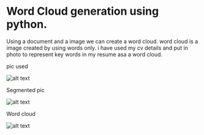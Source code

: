 # Word Cloud generation using python.

Using a document and a image we can create a word cloud.
word cloud is a image created by using words only.
i have used my cv details and put in photo to represent key words in my resume asa a word cloud.

pic used

![alt text](https://raw.githubusercontent.com/shivampradhan/Word-cloud-gererator/master/mypic.jpg?raw=true )

Segmented pic 

![alt text](https://github.com/shivampradhan/Word-cloud-gererator/blob/master/Segmentation.jpg?raw=true )


Word cloud

![alt text](https://github.com/shivampradhan/Word-cloud-gererator/blob/master/my_wordcloud.png?raw=true )
